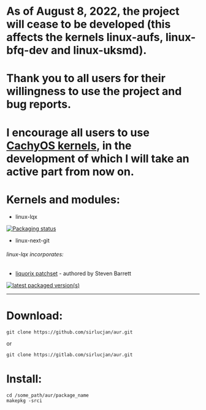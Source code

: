 # As of August 8, 2022, the project will cease to be developed (this affects the kernels linux-aufs, linux-bfq-dev and linux-uksmd). 
# Thank you to all users for their willingness to use the project and bug reports.
# I encourage all users to use [CachyOS kernels](https://github.com/CachyOS/linux-cachyos), in the development of which I will take an active part from now on.

# Kernels and modules:

- linux-lqx

[![Packaging status](https://repology.org/badge/vertical-allrepos/linux-lqx.svg)](https://repology.org/project/linux-lqx/versions)

- linux-next-git

###### linux-lqx incorporates:

* [liquorix patchset](https://github.com/damentz/liquorix-package/tree/6.8/master) - authored by Steven Barrett

[![latest packaged version(s)](https://repology.org/badge/latest-versions/linux-lqx.svg)](https://repology.org/project/linux-lqx/versions)

***
# Download:

```
git clone https://github.com/sirlucjan/aur.git

```

or

```
git clone https://gitlab.com/sirlucjan/aur.git

```
# Install:


```
cd /some_path/aur/package_name
makepkg -srci

```
